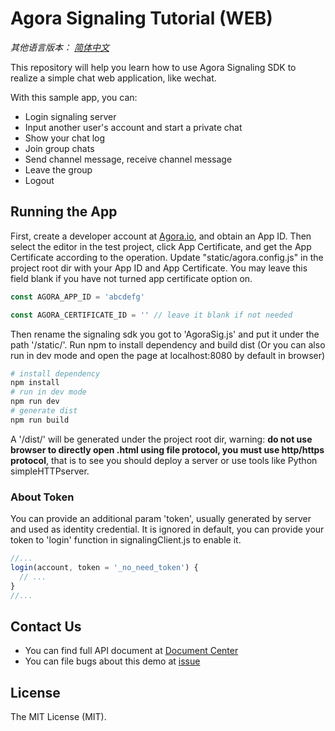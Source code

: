 # Agora Signaling Tutorial (WEB)

*其他语言版本： [简体中文](README.CN.md)*

This repository will help you learn how to use Agora Signaling SDK to realize a simple chat web application, like wechat.

With this sample app, you can:

- Login signaling server
- Input another user's account and start a private chat
- Show your chat log
- Join group chats
- Send channel message, receive channel message
- Leave the group
- Logout

## Running the App
First, create a developer account at [Agora.io](https://dashboard.agora.io/signin/), and obtain an App ID.
Then select the editor in the test project, click App Certificate, and get the App Certificate according to the operation.
Update "static/agora.config.js" in the project root dir with your App ID and App Certificate. You may leave this field blank if you have not turned app certificate option on.

``` javascript
const AGORA_APP_ID = 'abcdefg'

const AGORA_CERTIFICATE_ID = '' // leave it blank if not needed
```

Then rename the signaling sdk you got to 'AgoraSig.js' and put it under the path '/static/'. Run npm to install dependency and build dist (Or you can also run in dev mode and open the page at localhost:8080 by default in browser)

``` bash
# install dependency
npm install
# run in dev mode
npm run dev
# generate dist
npm run build
```

A '/dist/' will be generated under the project root dir, warning: **do not use browser to directly open .html using file protocol, you must use http/https protocol**, that is to see you should deploy a server or use tools like Python simpleHTTPserver.

### About Token
You can provide an additional param 'token', usually generated by server and used as identity credential. It is ignored in default, you can provide your token to 'login' function in signalingClient.js to enable it.

``` javascript
//... 
login(account, token = '_no_need_token') {
  // ...
}
//... 
```

## Contact Us
- You can find full API document at [Document Center](https://docs.agora.io/en/)
- You can file bugs about this demo at [issue](https://github.com/AgoraIO/Signaling/issues)

## License
The MIT License (MIT).
